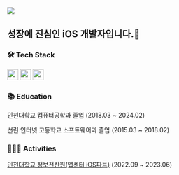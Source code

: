 <img src="https://capsule-render.vercel.app/api?type=soft&color=ADD8FD&height=300&section=header&text=Jihun's%20Github&fontSize=90&fontColor=ffffff&animation=fadeIn">

<h2><strong>성장에 진심인 iOS 개발자입니다.🐣</strong></h2>

<h3>🛠 Tech Stack</h3>
<p>
<img src="https://img.shields.io/badge/Swift-F05138?style=flat&logo=swift&logoColor=white" height="25">
<img src="https://img.shields.io/badge/RxSwift-B7178C?style=flat&logo=reactivex&logoColor=white" height="25">
<img src="https://img.shields.io/badge/Combine-5AC8FA?style=flat&logo=apple&logoColor=white" height="25">
</p>
<h3>📚 Education</h3>

<p>
  인천대학교 컴퓨터공학과 졸업 (2018.03 ~ 2024.02)
</p>
<p>
  선린 인터넷 고등학교 소프트웨어과 졸업 (2015.03 ~ 2018.02)
</p>

<h3>🧑🏻‍💻 Activities</h3>

<p>
  <a href="https://home.inuappcenter.kr/">인천대학교 정보전산원(앱센터 iOS파트)</a> (2022.09 ~ 2023.06)
</p>
